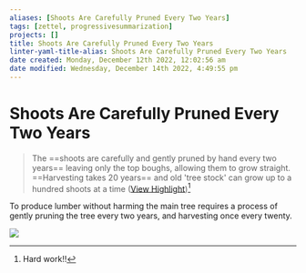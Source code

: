 ```yaml
---
aliases: [Shoots Are Carefully Pruned Every Two Years]
tags: [zettel, progressivesummarization]
projects: []
title: Shoots Are Carefully Pruned Every Two Years
linter-yaml-title-alias: Shoots Are Carefully Pruned Every Two Years
date created: Monday, December 12th 2022, 12:02:56 am
date modified: Wednesday, December 14th 2022, 4:49:55 pm
---
```


# Shoots Are Carefully Pruned Every Two Years

> The ==shoots are carefully and gently pruned by hand every two years== leaving only the top boughs, allowing them to grow straight. ==Harvesting takes 20 years== and old 'tree stock' can grow up to a hundred shoots at a time ([View Highlight](https://read.readwise.io/read/01gkm5n9a625vhyfqca6xaak1t))[^1]

To produce lumber without harming the main tree requires a process of gently pruning the tree every two years, and harvesting once every twenty.

![](https://cdn.shopify.com/s/files/1/0142/3405/8816/files/poza1_4.jpg?v=1652662357)

[^1]: Hard work!!
